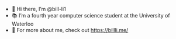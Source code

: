 - 👋 Hi there, I’m @bill-li1
- 📚 I’m a fourth year computer science student at the University of Waterloo
- 👀 For more about me, check out https://billli.me/

<!---
bill-li1/bill-li1 is a ✨ special ✨ repository because its `README.md` (this file) appears on your GitHub profile.
You can click the Preview link to take a look at your changes.
--->
